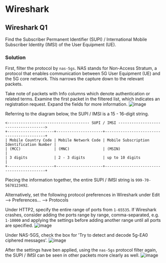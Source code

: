 # Wireshark
## Wireshark Q1
Find the Subscriber Permanent Identifier (SUPI) / International Mobile Subscriber Identity (IMSI) of the User Equipment (UE).

### Solution
First, filter the protocol by `nas-5gs`. NAS stands for Non-Access Stratum, a protocol that enables communication between 5G User Equipment (UE) and the 5G core network. This narrows the capture down to the relevant packets.

Take note of packets with Info columns which denote authentication or related terms. Examine the first packet in the filtered list, which indicates an registration request. Expand the fields for more information.
![image](https://github.com/user-attachments/assets/3bc7d524-c12f-4546-af2f-733f904af07a)

Referring to the diagram below, the SUPI / IMSI is a 15 - 16-digit string.
```
<------------------------------------- SUPI / IMSI ------------------------------------->
+---------------------+---------------------+-------------------------------------------+
| Mobile Country Code | Mobile Network Code | Mobile Subscription Identification Number |
| (MCC)               | (MNC)               | (MSIN)                                    |
| 3 digits            | 2 - 3 digits        | up to 10 digits                           |
+---------------------+---------------------+-------------------------------------------+
```
Piecing the information together, the entire SUPI / IMSI string is `999-70-5678123492`.

Alternatively, set the following protocol preferences in Wireshark under Edit --> Preferences... --> Protocols

Under HTTP2, specify the entire range of ports from `1-65535`. If Wireshark crashes, consider adding the ports range by range, comma-separated, e.g. `1-10000` and applying the settings before adding another range until all ports are specified.
![image](https://github.com/user-attachments/assets/7e4bd792-0e91-4db9-9c01-5034209f5133)

Under NAS-5GS, check the box for 'Try to detect and decode 5g-EA0 ciphered messages'.
![image](https://github.com/user-attachments/assets/1d3df23a-a7e4-4051-ab63-60d29a498f46)

After the settings have ben applied, using the `nas-5gs` protocol filter again, the SUPI / IMSI can be seen in other packets more clearly as well.
![image](https://github.com/user-attachments/assets/bc628821-f4bd-4416-a188-ca29397caf8c)
